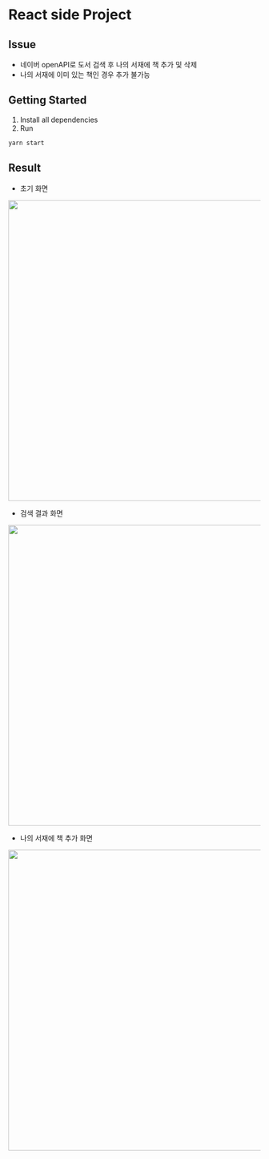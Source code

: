# React side Project

## Issue
- 네이버 openAPI로 도서 검색 후 나의 서재에 책 추가 및 삭제
- 나의 서재에 이미 있는 책인 경우 추가 불가능

## Getting Started
1. Install all dependencies
2. Run

```bash
yarn start
```

## Result
- 초기 화면
<img width="600px" src="https://user-images.githubusercontent.com/51810552/118453420-29a72600-b732-11eb-8d94-eae870f84b05.PNG">

- 검색 결과 화면
<img width="600px" src="https://user-images.githubusercontent.com/51810552/118453201-e64cb780-b731-11eb-9033-36b2b889784f.PNG">

- 나의 서재에 책 추가 화면
<img width="600px" src="https://user-images.githubusercontent.com/51810552/118453343-11cfa200-b732-11eb-9006-25087e33031b.PNG">

